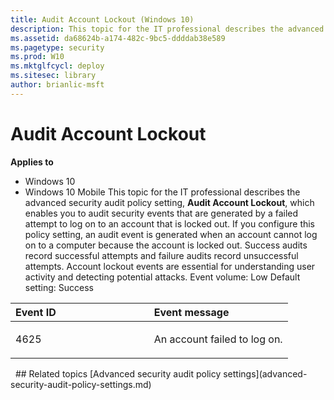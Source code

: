 ```yaml
---
title: Audit Account Lockout (Windows 10)
description: This topic for the IT professional describes the advanced security audit policy setting, Audit Account Lockout, which enables you to audit security events that are generated by a failed attempt to log on to an account that is locked out.
ms.assetid: da68624b-a174-482c-9bc5-ddddab38e589
ms.pagetype: security
ms.prod: W10
ms.mktglfcycl: deploy
ms.sitesec: library
author: brianlic-msft
---
```

# Audit Account Lockout
**Applies to**
-   Windows 10
-   Windows 10 Mobile
This topic for the IT professional describes the advanced security audit policy setting, **Audit Account Lockout**, which enables you to audit security events that are generated by a failed attempt to log on to an account that is locked out.
If you configure this policy setting, an audit event is generated when an account cannot log on to a computer because the account is locked out. Success audits record successful attempts and failure audits record unsuccessful attempts.
Account lockout events are essential for understanding user activity and detecting potential attacks.
Event volume: Low
Default setting: Success
<table>
<colgroup>
<col width="50%" />
<col width="50%" />
</colgroup>
<thead>
<tr class="header">
<th align="left">Event ID</th>
<th align="left">Event message</th>
</tr>
</thead>
<tbody>
<tr class="odd">
<td align="left"><p>4625</p></td>
<td align="left"><p>An account failed to log on.</p></td>
</tr>
</tbody>
</table>
 
## Related topics
[Advanced security audit policy settings](advanced-security-audit-policy-settings.md)
 
 
